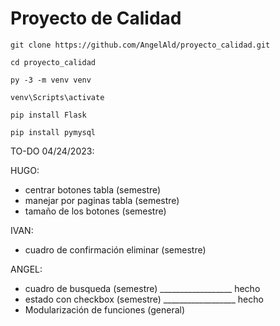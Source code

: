 # Proyecto de Calidad

```
git clone https://github.com/AngelAld/proyecto_calidad.git

cd proyecto_calidad

py -3 -m venv venv

venv\Scripts\activate

pip install Flask

pip install pymysql

```





TO-DO 04/24/2023: 

HUGO:
* centrar botones tabla (semestre) 
* manejar por paginas tabla (semestre)
* tamaño de los botones (semestre)


IVAN:
* cuadro de confirmación eliminar (semestre)


ANGEL: 
* cuadro de busqueda (semestre) __________________ hecho 
* estado con checkbox (semestre) __________________ hecho
* Modularización de funciones (general)                
